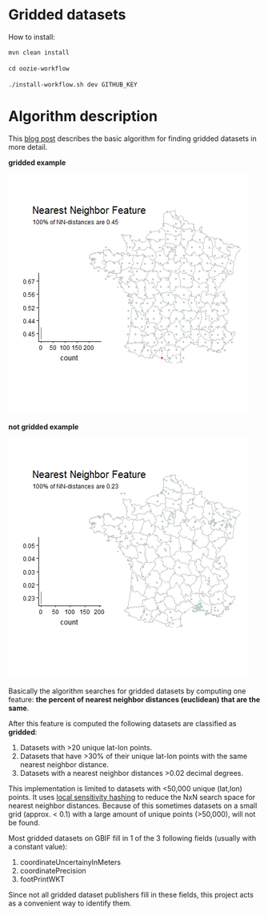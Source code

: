 # Gridded datasets

How to install:

```
mvn clean install

cd oozie-workflow

./install-workflow.sh dev GITHUB_KEY
```
# Algorithm description 

This [blog post](https://data-blog.gbif.org/post/finding-gridded-datasets/) describes the basic algorithm for finding gridded datasets in more detail.

**gridded example**

![](https://raw.githubusercontent.com/jhnwllr/charts/master/griddedNN.gif)

**not gridded example**

![](https://raw.githubusercontent.com/jhnwllr/charts/master/notGriddedNN.gif)

Basically the algorithm searches for gridded datasets by computing one feature: **the percent of nearest neighbor distances (euclidean) that are the same**.

After this feature is computed the following datasets are classified as **gridded**: 

1. Datasets with >20 unique lat-lon points.
2. Datasets that have >30% of their unique lat-lon points with the same nearest neighbor distance.
3. Datasets with a nearest neighbor distances >0.02 decimal degrees.

This implementation is limited to datasets with <50,000 unique (lat,lon) points. It uses [local sensitivity hashing](https://en.wikipedia.org/wiki/Locality-sensitive_hashing) to reduce the NxN search space for nearest neighbor distances. Because of this sometimes datasets on a small grid (approx. < 0.1) with a large amount of unique points (>50,000), will not be found.   

Most gridded datasets on GBIF fill in 1 of the 3 following fields (usually with a constant value): 

1. coordinateUncertainyInMeters
2. coordinatePrecision
3. footPrintWKT

Since not all gridded dataset publishers fill in these fields, this project acts as a convenient way to identify them. 

